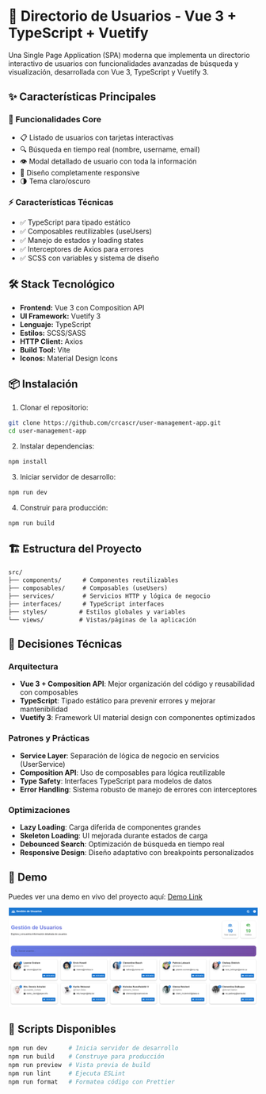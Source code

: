 # 🚀 Directorio de Usuarios - Vue 3 + TypeScript + Vuetify

Una Single Page Application (SPA) moderna que implementa un directorio interactivo de usuarios con funcionalidades avanzadas de búsqueda y visualización, desarrollada con Vue 3, TypeScript y Vuetify 3.

## ✨ Características Principales

### 🎯 Funcionalidades Core
- 📋 Listado de usuarios con tarjetas interactivas
- 🔍 Búsqueda en tiempo real (nombre, username, email)
- 👁️ Modal detallado de usuario con toda la información
- 📱 Diseño completamente responsive
- 🌗 Tema claro/oscuro

### ⚡ Características Técnicas
- ✅ TypeScript para tipado estático
- ✅ Composables reutilizables (useUsers)
- ✅ Manejo de estados y loading states
- ✅ Interceptores de Axios para errores
- ✅ SCSS con variables y sistema de diseño

## 🛠️ Stack Tecnológico

- **Frontend:** Vue 3 con Composition API
- **UI Framework:** Vuetify 3
- **Lenguaje:** TypeScript
- **Estilos:** SCSS/SASS
- **HTTP Client:** Axios
- **Build Tool:** Vite
- **Iconos:** Material Design Icons

## 📦 Instalación

1. Clonar el repositorio:
```bash
git clone https://github.com/crcascr/user-management-app.git
cd user-management-app
```

2. Instalar dependencias:
```bash
npm install
```

3. Iniciar servidor de desarrollo:
```bash
npm run dev
```

4. Construir para producción:
```bash
npm run build
```

## 🏗️ Estructura del Proyecto

```
src/
├── components/      # Componentes reutilizables
├── composables/     # Composables (useUsers)
├── services/        # Servicios HTTP y lógica de negocio
├── interfaces/      # TypeScript interfaces
├── styles/         # Estilos globales y variables
└── views/          # Vistas/páginas de la aplicación
```

## 🎨 Decisiones Técnicas

### Arquitectura
- **Vue 3 + Composition API**: Mejor organización del código y reusabilidad con composables
- **TypeScript**: Tipado estático para prevenir errores y mejorar mantenibilidad
- **Vuetify 3**: Framework UI material design con componentes optimizados

### Patrones y Prácticas
- **Service Layer**: Separación de lógica de negocio en servicios (UserService)
- **Composition API**: Uso de composables para lógica reutilizable
- **Type Safety**: Interfaces TypeScript para modelos de datos
- **Error Handling**: Sistema robusto de manejo de errores con interceptores

### Optimizaciones
- **Lazy Loading**: Carga diferida de componentes grandes
- **Skeleton Loading**: UI mejorada durante estados de carga
- **Debounced Search**: Optimización de búsqueda en tiempo real
- **Responsive Design**: Diseño adaptativo con breakpoints personalizados

## 🚀 Demo

Puedes ver una demo en vivo del proyecto aquí: [Demo Link](https://user-management-app-orpin.vercel.app/)

![Screenshot de la aplicación](image.png)

## 📝 Scripts Disponibles

```bash
npm run dev      # Inicia servidor de desarrollo
npm run build    # Construye para producción
npm run preview  # Vista previa de build
npm run lint     # Ejecuta ESLint
npm run format   # Formatea código con Prettier
```


